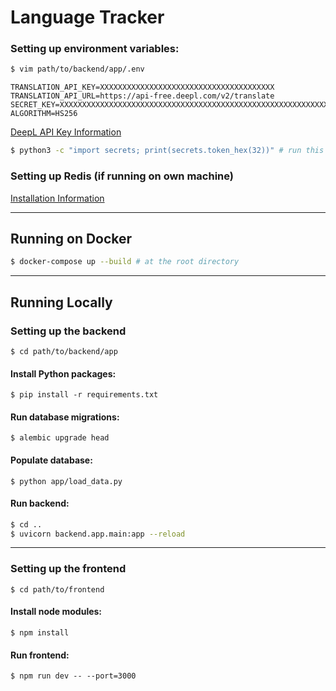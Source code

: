 # Language Tracker

### Setting up environment variables:
```sh
$ vim path/to/backend/app/.env
```

```env
TRANSLATION_API_KEY=XXXXXXXXXXXXXXXXXXXXXXXXXXXXXXXXXXXXXXX
TRANSLATION_API_URL=https://api-free.deepl.com/v2/translate
SECRET_KEY=XXXXXXXXXXXXXXXXXXXXXXXXXXXXXXXXXXXXXXXXXXXXXXXXXXXXXXXXXXXXXXXX
ALGORITHM=HS256
```

[DeepL API Key Information](https://developers.deepl.com/docs)

```sh
$ python3 -c "import secrets; print(secrets.token_hex(32))" # run this to generate the SECRET_KEY
```

### Setting up Redis (if running on own machine)
[Installation Information](https://redis.io/docs/latest/operate/oss_and_stack/install/install-redis/)

---

## Running on Docker
```sh
$ docker-compose up --build # at the root directory
```

---

## Running Locally

### Setting up the backend
`$ cd path/to/backend/app` 

#### Install Python packages:
`$ pip install -r requirements.txt`

#### Run database migrations:
`$ alembic upgrade head`

#### Populate database:
`$ python app/load_data.py`

#### Run backend:
```sh
$ cd ..
$ uvicorn backend.app.main:app --reload
```

---

### Setting up the frontend
`$ cd path/to/frontend`

#### Install node modules:
`$ npm install`

#### Run frontend:
`$ npm run dev -- --port=3000`
